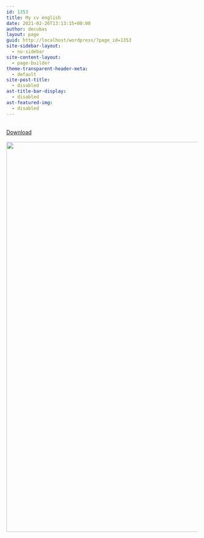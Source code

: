 ```yaml
---
id: 1353
title: My cv english
date: 2021-02-26T13:13:15+00:00
author: decubas
layout: page
guid: http://localhost/wordpress/?page_id=1353
site-sidebar-layout:
  - no-sidebar
site-content-layout:
  - page-builder
theme-transparent-header-meta:
  - default
site-post-title:
  - disabled
ast-title-bar-display:
  - disabled
ast-featured-img:
  - disabled
---
```

<a href="http://localhost/wordpress/wp-content/uploads/2021/02/CV-English.zip" role="button"><br /> Download<br /> </a>  
<img width="724" height="1024" src="http://localhost/wordpress/wp-content/uploads/2021/02/cv-Ingles-724x1024.jpg" alt="" loading="lazy" srcset="http://localhost/wordpress/wp-content/uploads/2021/02/cv-Ingles-724x1024.jpg 724w, http://localhost/wordpress/wp-content/uploads/2021/02/cv-Ingles-212x300.jpg 212w, http://localhost/wordpress/wp-content/uploads/2021/02/cv-Ingles-768x1086.jpg 768w, http://localhost/wordpress/wp-content/uploads/2021/02/cv-Ingles-1086x1536.jpg 1086w, http://localhost/wordpress/wp-content/uploads/2021/02/cv-Ingles-1448x2048.jpg 1448w, http://localhost/wordpress/wp-content/uploads/2021/02/cv-Ingles-scaled.jpg 1810w" sizes="(max-width: 724px) 100vw, 724px" />